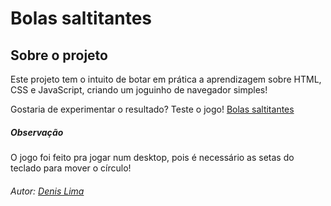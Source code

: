 # Bolas saltitantes
 
## Sobre o projeto

Este projeto tem o intuito de botar em prática a aprendizagem sobre HTML, CSS e JavaScript, criando um joguinho de navegador simples!

Gostaria de experimentar o resultado? Teste o jogo! [Bolas saltitantes](https://denis-lima.github.io/bouncing-balls-js/)

##### Observação
O jogo foi feito pra jogar num desktop, pois é necessário as setas do teclado para mover o círculo!

###### Autor: [Denis Lima](https://github.com/Denis-Lima?tab=repositories)
